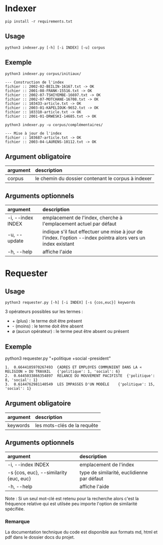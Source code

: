 # Indexer

`pip install -r requirements.txt`

## Usage
`
python3 indexer.py [-h] [-i INDEX] [-u] corpus
`

## Exemple
`
python3 indexer.py corpus/initiaux/
`

```console
--- Construction de l'index
fichier :: 2002-02-BEILIN-16167.txt -> OK
fichier :: 2001-08-FRANK-15516.txt -> OK
fichier :: 2002-07-TSHIYEMBE-16697.txt -> OK
fichier :: 2002-07-MOTCHANE-16708.txt -> OK
fichier :: 103433-article.txt -> OK
fichier :: 2003-01-KAPELIOUK-9652.txt -> OK
fichier :: 103310-article.txt -> OK
fichier :: 2001-01-DRWESKI-14685.txt -> OK
```
`
python3 indexer.py -u corpus/complémentaires/
`
```console
--- Mise à jour de l'index
fichier :: 103687-article.txt -> OK
fichier :: 2003-04-LAURENS-10112.txt -> OK
```

## Argument obligatoire

argument | description
:-|:-
corpus | le chemin du dossier contenant le corpus à indexer


## Arguments optionnels

argument | description
:-|:-
-i, --index INDEX | emplacement de l'index, cherche à l'emplacement actuel par défaut
-u, --update | indique s'il faut effectuer une mise à jour de l'index. l'option --index pointra alors vers un index existant
-h, --help | affiche l'aide

# Requester

## Usage
`
python3 requester.py [-h] [-i INDEX] [-s {cos,euc}] keywords
`


3 opérateurs possibles sur les termes :
- \+ (plus) : le terme doit être présent
- \- (moins) : le terme doit être absent
- ø  (aucun opérateur) : le terme peut être absent ou présent

## Exemple

python3 requester.py "+politique +social -president"

```console
1.	0.6644105970267493	CADRES ET EMPLOYÉS COMMUNIENT DANS LA « RELIGION » DU TRAVAIL	{'politique': 1, 'social': 6}
2.	0.6445033866354897	RELANCE DU MOUVEMENT PACIFISTE	{'politique': 8, 'social': 1}
3.	0.6144762981140549	LES IMPASSES D'UN MODÈLE	{'politique': 15, 'social': 1}
```


## Argument obligatoire

argument | description
:-|:-
keywords | les mots-clés de la requête 


## Arguments optionnels

argument | description
:-|:-
-i, --index INDEX | emplacement de l'index
-s {cos, euc}, --similarity {euc, euc} | type de similarité, euclidienne par défaut
-h, --help | affiche l'aide

Note : Si un seul mot-clé est retenu pour la recherche alors c'est la fréquence relative qui est utilsée peu importe l'option de similarité spécifiée.

### Remarque
La documentation technique du code est disponible aux formats md, html et pdf dans le dossier docs du projet.
